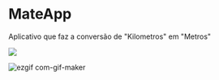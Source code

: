 # MateApp
Aplicativo que faz a conversão de "Kilometros" em "Metros"

<html>
<img src="https://ik.imagekit.io/761dmgtoep/MateImage_w8zYI1K1w.png">
</html>



![ezgif com-gif-maker](https://user-images.githubusercontent.com/72771120/96131631-d0db8a80-0ecf-11eb-898e-b02b3930957f.gif)
